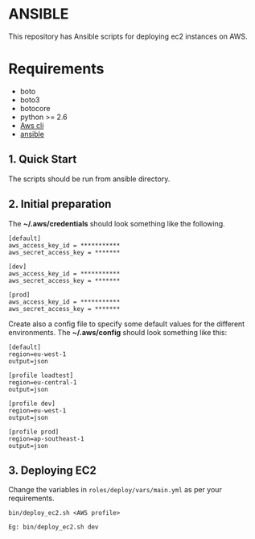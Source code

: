 # ANSIBLE
This repository has Ansible scripts for deploying ec2 instances on AWS.

# Requirements
- boto
- boto3
- botocore
- python >= 2.6
- [Aws cli](https://docs.aws.amazon.com/cli/latest/userguide/cli-chap-install.html)
- [ansible](https://docs.ansible.com/ansible/latest/installation_guide/intro_installation.html)

## 1. Quick Start
The scripts should be run from ansible directory.

## 2. Initial preparation

The **~/.aws/credentials** should look something like the following.

    [default]
    aws_access_key_id = ***********
    aws_secret_access_key = *******
    
    [dev]
    aws_access_key_id = ***********
    aws_secret_access_key = *******
    
    [prod]
    aws_access_key_id = ***********
    aws_secret_access_key = *******

Create also a config file to specify some default values for the different environments.
The **~/.aws/config** should look something like this:

    [default]
    region=eu-west-1
    output=json
    
    [profile loadtest]
    region=eu-central-1
    output=json
    
    [profile dev]
    region=eu-west-1
    output=json
    
    [profile prod]
    region=ap-southeast-1
    output=json
    
## 3. Deploying EC2
Change the variables in `roles/deploy/vars/main.yml` as per your requirements.

    bin/deploy_ec2.sh <AWS profile>
    
    Eg: bin/deploy_ec2.sh dev
